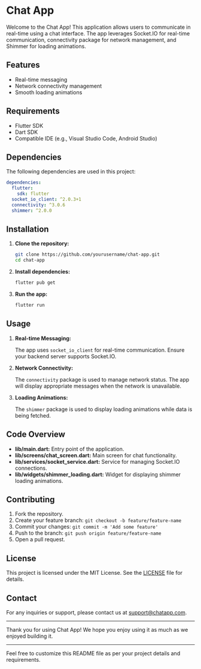 # Chat App

Welcome to the Chat App! This application allows users to communicate in real-time using a chat interface. The app leverages Socket.IO for real-time communication, connectivity package for network management, and Shimmer for loading animations.

## Features

- Real-time messaging
- Network connectivity management
- Smooth loading animations

## Requirements

- Flutter SDK
- Dart SDK
- Compatible IDE (e.g., Visual Studio Code, Android Studio)

## Dependencies

The following dependencies are used in this project:

```yaml
dependencies:
  flutter:
    sdk: flutter
  socket_io_client: ^2.0.3+1
  connectivity: ^3.0.6
  shimmer: ^2.0.0
```

## Installation

1. **Clone the repository:**

    ```bash
    git clone https://github.com/yourusername/chat-app.git
    cd chat-app
    ```

2. **Install dependencies:**

    ```bash
    flutter pub get
    ```

3. **Run the app:**

    ```bash
    flutter run
    ```

## Usage

1. **Real-time Messaging:**

    The app uses `socket_io_client` for real-time communication. Ensure your backend server supports Socket.IO.

2. **Network Connectivity:**

    The `connectivity` package is used to manage network status. The app will display appropriate messages when the network is unavailable.

3. **Loading Animations:**

    The `shimmer` package is used to display loading animations while data is being fetched.

## Code Overview

- **lib/main.dart:** Entry point of the application.
- **lib/screens/chat_screen.dart:** Main screen for chat functionality.
- **lib/services/socket_service.dart:** Service for managing Socket.IO connections.
- **lib/widgets/shimmer_loading.dart:** Widget for displaying shimmer loading animations.

## Contributing

1. Fork the repository.
2. Create your feature branch: `git checkout -b feature/feature-name`
3. Commit your changes: `git commit -m 'Add some feature'`
4. Push to the branch: `git push origin feature/feature-name`
5. Open a pull request.

## License

This project is licensed under the MIT License. See the [LICENSE](LICENSE) file for details.

## Contact

For any inquiries or support, please contact us at support@chatapp.com.

---

Thank you for using Chat App! We hope you enjoy using it as much as we enjoyed building it.

---

Feel free to customize this README file as per your project details and requirements.
